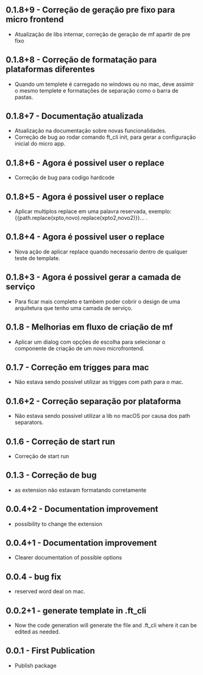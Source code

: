 ## 0.1.8+9 - Correção de geração pre fixo para micro frontend
- Atualização de libs internar, correção de geração de mf apartir de pre fixo

## 0.1.8+8 - Correção de formatação para plataformas diferentes 
- Quando um templete é carregado no windows ou no mac, deve assimir o mesmo templete e formatações de separação como o barra de pastas.

## 0.1.8+7 - Documentação atualizada
- Atualização na documentação sobre novas funcionalidades.
- Correção de bug ao rodar comando ft_cli init, para gerar a configuração inicial do micro app.

## 0.1.8+6 - Agora é possivel user o replace
- Correção de bug para codigo hardcode

## 0.1.8+5 - Agora é possivel user o replace
- Aplicar multiplos replace em uma palavra reservada, exemplo:
{{path.replace(xpto,novo).replace(xpto2,novo2)}}... .

## 0.1.8+4 - Agora é possivel user o replace
- Nova ação de aplicar replace quando necessario dentro de qualquer teste de template.

## 0.1.8+3 - Agora é possivel gerar a camada de serviço
- Para ficar mais completo e tambem poder cobrir o design de uma arquitetura que tenho uma camada de serviço.

## 0.1.8 - Melhorias em fluxo de criação de mf
- Aplicar um dialog com opções de escolha para selecionar o componente de criação de um novo microfrontend.

## 0.1.7 - Correção em trigges para mac
- Não estava sendo possível utilizar as trigges com path para o mac.

## 0.1.6+2 - Correção separação por plataforma
- Não estava sendo possível utilizar a lib no macOS por causa dos path separators.

## 0.1.6 - Correção de start run
- Correção de start run

## 0.1.3 - Correção de bug
- as extension não estavam formatando corretamente

## 0.0.4+2 - Documentation improvement
- possibility to change the extension

## 0.0.4+1 - Documentation improvement
- Clearer documentation of possible options

## 0.0.4 - bug fix
- reserved word deal on mac.

## 0.0.2+1 - generate template in .ft_cli
-   Now the code generation will generate the file and .ft_cli where it can be edited as needed.

## 0.0.1 - First Publication
- Publish package 
